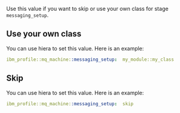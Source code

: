 Use this value if you want to skip or use your own class for stage `messaging_setup`.

## Use your own class

You can use hiera to set this value. Here is an example:

```yaml
ibm_profile::mq_machine::messaging_setup:  my_module::my_class
```

## Skip

You can use hiera to set this value. Here is an example:

```yaml
ibm_profile::mq_machine::messaging_setup:  skip
```